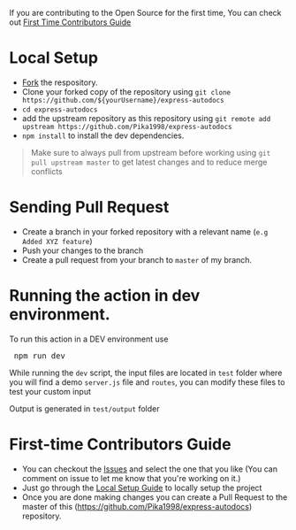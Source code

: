 If you are contributing to the Open Source for the first time, You can check out [First Time Contributors Guide](#first-time-contributors-guide)

# Local Setup

- [Fork](https://github.com/Pika1998/express-autodocs/fork) the respository.
- Clone your forked copy of the repository using `git clone https://github.com/${yourUsername}/express-autodocs`
- `cd express-autodocs`
- add the upstream repository as this repository using `git remote add upstream https://github.com/Pika1998/express-autodocs`
- `npm install` to install the dev dependencies.

> Make sure to always pull from upstream before working using `git pull upstream master` to get latest changes and to reduce merge conflicts

# Sending Pull Request

- Create a branch in your forked repository with a relevant name (`e.g Added XYZ feature`)
- Push your changes to the branch
- Create a pull request from your branch to `master` of my branch.

# Running the action in dev environment.

To run this action in a DEV environment use

<pre> npm run dev </pre>

While running the `dev` script, the input files are located in `test` folder where you will find a demo `server.js` file and `routes`, you can modify these files to test your custom input

Output is generated in `test/output` folder

# First-time Contributors Guide

- You can checkout the [Issues](https://github.com/Pika1998/express-autodocs/issues) and select the one that you like (You can comment on issue to let me know that you're working on it.)
- Just go through the [Local Setup Guide](#local-setup) to locally setup the project
- Once you are done making changes you can create a Pull Request to the master of this (https://github.com/Pika1998/express-autodocs) repository.

